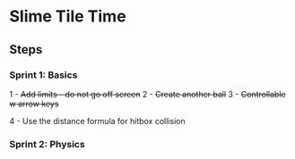 # Slime Tile Time

## Steps

### Sprint 1: Basics
1 - ~~Add limits - do not go off screen~~
2 - ~~Create another ball~~
3 - ~~Controllable w arrow keys~~

4 - Use the distance formula for hitbox collision

### Sprint 2: Physics